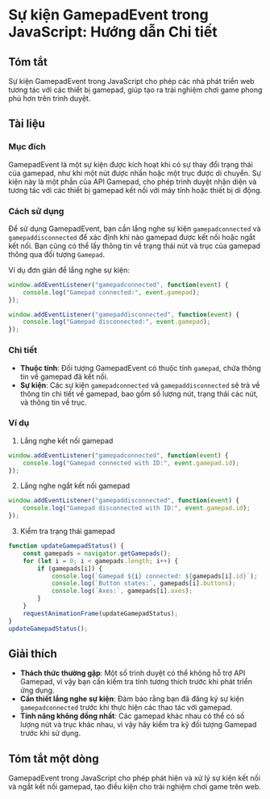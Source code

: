 <!--
Meta Description: # Sự kiện GamepadEvent trong JavaScript: Hướng dẫn Chi tiết ## Tóm tắt Sự kiện GamepadEvent trong JavaScript cho phép các nhà phát triển web tương tác...
Meta Keywords: gamepad, kiện, kết, nối, event
-->

# Sự kiện GamepadEvent trong JavaScript: Hướng dẫn Chi tiết

## Tóm tắt
Sự kiện GamepadEvent trong JavaScript cho phép các nhà phát triển web tương tác với các thiết bị gamepad, giúp tạo ra trải nghiệm chơi game phong phú hơn trên trình duyệt.

## Tài liệu
### Mục đích
GamepadEvent là một sự kiện được kích hoạt khi có sự thay đổi trạng thái của gamepad, như khi một nút được nhấn hoặc một trục được di chuyển. Sự kiện này là một phần của API Gamepad, cho phép trình duyệt nhận diện và tương tác với các thiết bị gamepad kết nối với máy tính hoặc thiết bị di động.

### Cách sử dụng
Để sử dụng GamepadEvent, bạn cần lắng nghe sự kiện `gamepadconnected` và `gamepaddisconnected` để xác định khi nào gamepad được kết nối hoặc ngắt kết nối. Bạn cũng có thể lấy thông tin về trạng thái nút và trục của gamepad thông qua đối tượng `Gamepad`.

Ví dụ đơn giản để lắng nghe sự kiện:

```javascript
window.addEventListener("gamepadconnected", function(event) {
    console.log("Gamepad connected:", event.gamepad);
});

window.addEventListener("gamepaddisconnected", function(event) {
    console.log("Gamepad disconnected:", event.gamepad);
});
```

### Chi tiết
- **Thuộc tính**: Đối tượng GamepadEvent có thuộc tính `gamepad`, chứa thông tin về gamepad đã kết nối.
- **Sự kiện**: Các sự kiện `gamepadconnected` và `gamepaddisconnected` sẽ trả về thông tin chi tiết về gamepad, bao gồm số lượng nút, trạng thái các nút, và thông tin về trục.

### Ví dụ
1. Lắng nghe kết nối gamepad

```javascript
window.addEventListener("gamepadconnected", function(event) {
    console.log("Gamepad connected with ID:", event.gamepad.id);
});
```

2. Lắng nghe ngắt kết nối gamepad

```javascript
window.addEventListener("gamepaddisconnected", function(event) {
    console.log("Gamepad disconnected with ID:", event.gamepad.id);
});
```

3. Kiểm tra trạng thái gamepad

```javascript
function updateGamepadStatus() {
    const gamepads = navigator.getGamepads();
    for (let i = 0; i < gamepads.length; i++) {
        if (gamepads[i]) {
            console.log(`Gamepad ${i} connected: ${gamepads[i].id}`);
            console.log(`Button states:`, gamepads[i].buttons);
            console.log(`Axes:`, gamepads[i].axes);
        }
    }
    requestAnimationFrame(updateGamepadStatus);
}
updateGamepadStatus();
```

## Giải thích
- **Thách thức thường gặp**: Một số trình duyệt có thể không hỗ trợ API Gamepad, vì vậy bạn cần kiểm tra tính tương thích trước khi phát triển ứng dụng.
- **Cần thiết lắng nghe sự kiện**: Đảm bảo rằng bạn đã đăng ký sự kiện `gamepadconnected` trước khi thực hiện các thao tác với gamepad.
- **Tính năng không đồng nhất**: Các gamepad khác nhau có thể có số lượng nút và trục khác nhau, vì vậy hãy kiểm tra kỹ đối tượng Gamepad trước khi sử dụng.

## Tóm tắt một dòng
GamepadEvent trong JavaScript cho phép phát hiện và xử lý sự kiện kết nối và ngắt kết nối gamepad, tạo điều kiện cho trải nghiệm chơi game trên web.